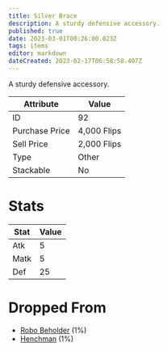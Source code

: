 ```yaml
---
title: Silver Brace
description: A sturdy defensive accessory.
published: true
date: 2023-03-01T00:26:00.023Z
tags: items
editor: markdown
dateCreated: 2023-02-17T06:58:58.407Z
---
```


A sturdy defensive accessory.

|Attribute|Value|
|-|-|
|ID|92|
|Purchase Price|4,000 Flips|
|Sell Price|2,000 Flips|
|Type|Other|
|Stackable|No|

# Stats
|Stat|Value|
|-|-|
|Atk|5|
|Matk|5|
|Def|25|

# Dropped From
 * [Robo Beholder](/monsters/robo-beholder) (1%)
 * [Henchman](/monsters/henchman) (1%)
